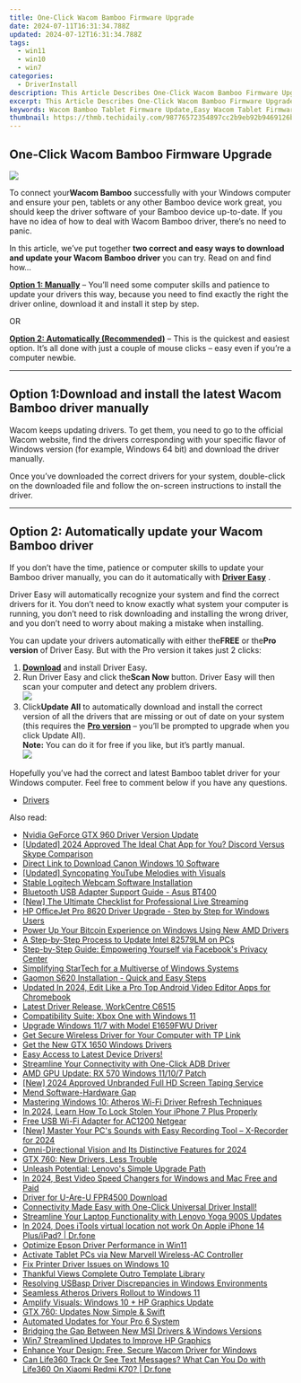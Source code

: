 ```yaml
---
title: One-Click Wacom Bamboo Firmware Upgrade
date: 2024-07-11T16:31:34.788Z
updated: 2024-07-12T16:31:34.788Z
tags:
  - win11
  - win10
  - win7
categories:
  - DriverInstall
description: This Article Describes One-Click Wacom Bamboo Firmware Upgrade
excerpt: This Article Describes One-Click Wacom Bamboo Firmware Upgrade
keywords: Wacom Bamboo Tablet Firmware Update,Easy Wacom Tablet Firmware Upgrade,Compatible Wacom Bamboo Firmware Update Guide,Firmware Upgrade Tutorial for Wacom Bamboo Tablets,Wacom Bamboo Firmware Installation on Linux Systems,Enhance Performance with Wacom Bamboo Firmware Upgrade,one click wacom bamboo firmware upgrade
thumbnail: https://thmb.techidaily.com/98776572354897cc2b9eb92b9469126b6b1576e9ed20c23d2405392dbcb37fbd.jpg
---
```


## One-Click Wacom Bamboo Firmware Upgrade

![](https://images.drivereasy.com/wp-content/uploads/2018/08/img_5b7a91d71679f.jpg)

 To connect your**Wacom Bamboo** successfully with your Windows computer and ensure your pen, tablets or any other Bamboo device work great, you should keep the driver software of your Bamboo device up-to-date. If you have no idea of how to deal with Wacom Bamboo driver, there’s no need to panic.

 In this article, we’ve put together **two correct and easy ways to download and update your Wacom Bamboo driver** you can try. Read on and find how…

[**Option 1: Manually**](#o1) – You’ll need some computer skills and patience to update your drivers this way, because you need to find exactly the right the driver online, download it and install it step by step.

OR

**[Option 2: Automatically (Recommended)](#o2)** – This is the quickest and easiest option. It’s all done with just a couple of mouse clicks – easy even if you’re a computer newbie.

---

## Option 1:Download and install the latest Wacom Bamboo driver manually

 Wacom keeps updating drivers. To get them, you need to go to the official Wacom website, find the drivers corresponding with your specific flavor of Windows version (for example, Windows 64 bit) and download the driver manually.

 Once you’ve downloaded the correct drivers for your system, double-click on the downloaded file and follow the on-screen instructions to install the driver.

---

## Option 2: Automatically update your Wacom Bamboo driver

 If you don’t have the time, patience or computer skills to update your Bamboo driver manually, you can do it automatically with **[Driver Easy](https://tools.techidaily.com/drivereasy/download/)**  .

 Driver Easy will automatically recognize your system and find the correct drivers for it. You don’t need to know exactly what system your computer is running, you don’t need to risk downloading and installing the wrong driver, and you don’t need to worry about making a mistake when installing.

 You can update your drivers automatically with either the**FREE** or the**Pro version** of Driver Easy. But with the Pro version it takes just 2 clicks:

1. **[Download](https://tools.techidaily.com/drivereasy/download/)**  and install Driver Easy.
2. Run Driver Easy and click the**Scan Now** button. Driver Easy will then scan your computer and detect any problem drivers.  
![](https://images.drivereasy.com/wp-content/uploads/2017/07/img_59798dde43f6e.jpg)
3. Click**Update All** to automatically download and install the correct version of all the drivers that are missing or out of date on your system (this requires the **[Pro version](https://tools.techidaily.com/drivereasy/download/)**  – you’ll be prompted to upgrade when you click Update All).  
**Note:** You can do it for free if you like, but it’s partly manual.  
**![](https://images.drivereasy.com/wp-content/uploads/2017/07/img_5979968c3e6f2.jpg)**

 Hopefully you’ve had the correct and latest Bamboo tablet driver for your Windows computer. Feel free to comment below if you have any questions.

* [Drivers](https://tools.techidaily.com/drivereasy/download/)

<ins class="adsbygoogle"
     style="display:block"
     data-ad-format="autorelaxed"
     data-ad-client="ca-pub-7571918770474297"
     data-ad-slot="1223367746"></ins>



<ins class="adsbygoogle"
     style="display:block"
     data-ad-client="ca-pub-7571918770474297"
     data-ad-slot="8358498916"
     data-ad-format="auto"
     data-full-width-responsive="true"></ins>



<span class="atpl-alsoreadstyle">Also read:</span>
<div><ul>
<li><a href="https://driver-install.techidaily.com/nvidia-geforce-gtx-960-driver-version-update/"><u>Nvidia GeForce GTX 960 Driver Version Update</u></a></li>
<li><a href="https://discord-videos.techidaily.com/updated-2024-approved-the-ideal-chat-app-for-you-discord-versus-skype-comparison/"><u>[Updated] 2024 Approved  The Ideal Chat App for You? Discord Versus Skype Comparison</u></a></li>
<li><a href="https://driver-install.techidaily.com/direct-link-to-download-canon-windows-10-software/"><u>Direct Link to Download Canon Windows 10 Software</u></a></li>
<li><a href="https://some-skills.techidaily.com/updated-syncopating-youtube-melodies-with-visuals/"><u>[Updated] Syncopating YouTube Melodies with Visuals</u></a></li>
<li><a href="https://driver-install.techidaily.com/stable-logitech-webcam-software-installation/"><u>Stable Logitech Webcam Software Installation</u></a></li>
<li><a href="https://driver-install.techidaily.com/bluetooth-usb-adapter-support-guide-asus-bt400/"><u>Bluetooth USB Adapter Support Guide - Asus BT400</u></a></li>
<li><a href="https://youtube-web.techidaily.com/he-ultimate-checklist-for-professional-live-streaming/"><u>[New] The Ultimate Checklist for Professional Live Streaming</u></a></li>
<li><a href="https://driver-install.techidaily.com/hp-officejet-pro-8620-driver-upgrade-step-by-step-for-windows-users/"><u>HP OfficeJet Pro 8620 Driver Upgrade - Step by Step for Windows Users</u></a></li>
<li><a href="https://driver-install.techidaily.com/power-up-your-bitcoin-experience-on-windows-using-new-amd-drivers/"><u>Power Up Your Bitcoin Experience on Windows Using New AMD Drivers</u></a></li>
<li><a href="https://driver-install.techidaily.com/a-step-by-step-process-to-update-intel-82579lm-on-pcs/"><u>A Step-by-Step Process to Update Intel 82579LM on PCs</u></a></li>
<li><a href="https://facebook.techidaily.com/step-by-step-guide-empowering-yourself-via-facebooks-privacy-center/"><u>Step-by-Step Guide: Empowering Yourself via Facebook's Privacy Center</u></a></li>
<li><a href="https://driver-install.techidaily.com/simplifying-startech-for-a-multiverse-of-windows-systems/"><u>Simplifying StarTech for a Multiverse of Windows Systems</u></a></li>
<li><a href="https://driver-install.techidaily.com/gaomon-s620-installation-quick-and-easy-steps/"><u>Gaomon S620 Installation - Quick and Easy Steps</u></a></li>
<li><a href="https://ai-video-tools.techidaily.com/updated-in-2024-edit-like-a-pro-top-android-video-editor-apps-for-chromebook/"><u>Updated In 2024, Edit Like a Pro Top Android Video Editor Apps for Chromebook</u></a></li>
<li><a href="https://driver-install.techidaily.com/latest-driver-release-workcentre-c6515/"><u>Latest Driver Release, WorkCentre C6515</u></a></li>
<li><a href="https://driver-install.techidaily.com/compatibility-suite-xbox-one-with-windows-11/"><u>Compatibility Suite: Xbox One with Windows 11</u></a></li>
<li><a href="https://driver-install.techidaily.com/upgrade-windows-117-with-model-e1659fwu-driver/"><u>Upgrade Windows 11/7 with Model E1659FWU Driver</u></a></li>
<li><a href="https://driver-install.techidaily.com/get-secure-wireless-driver-for-your-computer-with-tp-link/"><u>Get Secure Wireless Driver for Your Computer with TP Link</u></a></li>
<li><a href="https://driver-install.techidaily.com/get-the-new-gtx-1650-windows-drivers/"><u>Get the New GTX 1650 Windows Drivers</u></a></li>
<li><a href="https://driver-install.techidaily.com/1720062708634-easy-access-to-latest-device-drivers/"><u>Easy Access to Latest Device Drivers!</u></a></li>
<li><a href="https://driver-install.techidaily.com/streamline-your-connectivity-with-one-click-adb-driver/"><u>Streamline Your Connectivity with One-Click ADB Driver</u></a></li>
<li><a href="https://driver-install.techidaily.com/amd-gpu-update-rx-570-windows-11107-patch/"><u>AMD GPU Update: RX 570 Windows 11/10/7 Patch</u></a></li>
<li><a href="https://remote-screen-capture.techidaily.com/new-2024-approved-unbranded-full-hd-screen-taping-service/"><u>[New] 2024 Approved  Unbranded Full HD Screen Taping Service</u></a></li>
<li><a href="https://driver-install.techidaily.com/mend-software-hardware-gap/"><u>Mend Software-Hardware Gap</u></a></li>
<li><a href="https://driver-install.techidaily.com/mastering-windows-10-atheros-wi-fi-driver-refresh-techniques/"><u>Mastering Windows 10: Atheros Wi-Fi Driver Refresh Techniques</u></a></li>
<li><a href="https://ios-unlock.techidaily.com/in-2024-learn-how-to-lock-stolen-your-iphone-7-plus-properly-by-drfone-ios/"><u>In 2024, Learn How To Lock Stolen Your iPhone 7 Plus Properly</u></a></li>
<li><a href="https://driver-install.techidaily.com/free-usb-wi-fi-adapter-for-ac1200-netgear/"><u>Free USB Wi-Fi Adapter for AC1200 Netgear</u></a></li>
<li><a href="https://on-screen-recording.techidaily.com/new-master-your-pcs-sounds-with-easy-recording-tool-x-recorder-for-2024/"><u>[New] Master Your PC's Sounds with Easy Recording Tool – X-Recorder for 2024</u></a></li>
<li><a href="https://extra-guidance.techidaily.com/omni-directional-vision-and-its-distinctive-features-for-2024/"><u>Omni-Directional Vision and Its Distinctive Features for 2024</u></a></li>
<li><a href="https://driver-install.techidaily.com/gtx-760-new-drivers-less-trouble/"><u>GTX 760: New Drivers, Less Trouble</u></a></li>
<li><a href="https://driver-install.techidaily.com/unleash-potential-lenovos-simple-upgrade-path/"><u>Unleash Potential: Lenovo's Simple Upgrade Path</u></a></li>
<li><a href="https://video-ai-editor.techidaily.com/in-2024-best-video-speed-changers-for-windows-and-mac-free-and-paid/"><u>In 2024, Best Video Speed Changers for Windows and Mac Free and Paid</u></a></li>
<li><a href="https://driver-install.techidaily.com/driver-for-u-are-u-fpr4500-download/"><u>Driver for U-Are-U FPR4500 Download</u></a></li>
<li><a href="https://driver-install.techidaily.com/connectivity-made-easy-with-one-click-universal-driver-install/"><u>Connectivity Made Easy with One-Click Universal Driver Install!</u></a></li>
<li><a href="https://driver-install.techidaily.com/streamline-your-laptop-functionality-with-lenovo-yoga-900s-updates/"><u>Streamline Your Laptop Functionality with Lenovo Yoga 900S Updates</u></a></li>
<li><a href="https://iphone-location.techidaily.com/in-2024-does-itools-virtual-location-not-work-on-apple-iphone-14-plusipad-drfone-by-drfone-virtual-ios/"><u>In 2024, Does iTools virtual location not work On Apple iPhone 14 Plus/iPad? | Dr.fone</u></a></li>
<li><a href="https://driver-install.techidaily.com/optimize-epson-driver-performance-in-win11/"><u>Optimize Epson Driver Performance in Win11</u></a></li>
<li><a href="https://driver-install.techidaily.com/activate-tablet-pcs-via-new-marvell-wireless-ac-controller/"><u>Activate Tablet PCs via New Marvell Wireless-AC Controller</u></a></li>
<li><a href="https://driver-install.techidaily.com/fix-printer-driver-issues-on-windows-10/"><u>Fix Printer Driver Issues on Windows 10</u></a></li>
<li><a href="https://vp-tips.techidaily.com/thankful-views-complete-outro-template-library/"><u>Thankful Views  Complete Outro Template Library</u></a></li>
<li><a href="https://driver-install.techidaily.com/resolving-usbasp-driver-discrepancies-in-windows-environments/"><u>Resolving USBasp Driver Discrepancies in Windows Environments</u></a></li>
<li><a href="https://driver-install.techidaily.com/seamless-atheros-drivers-rollout-to-windows-11/"><u>Seamless Atheros Drivers Rollout to Windows 11</u></a></li>
<li><a href="https://driver-install.techidaily.com/amplify-visuals-windows-10-plus-hp-graphics-update/"><u>Amplify Visuals: Windows 10 + HP Graphics Update</u></a></li>
<li><a href="https://driver-install.techidaily.com/gtx-760-updates-now-simple-and-swift/"><u>GTX 760: Updates Now Simple & Swift</u></a></li>
<li><a href="https://driver-install.techidaily.com/automated-updates-for-your-pro-6-system/"><u>Automated Updates for Your Pro 6 System</u></a></li>
<li><a href="https://driver-install.techidaily.com/bridging-the-gap-between-new-msi-drivers-and-windows-versions/"><u>Bridging the Gap Between New MSI Drivers & Windows Versions</u></a></li>
<li><a href="https://driver-install.techidaily.com/win7-streamlined-updates-to-improve-hp-graphics/"><u>Win7 Streamlined Updates to Improve HP Graphics</u></a></li>
<li><a href="https://driver-install.techidaily.com/enhance-your-design-free-secure-wacom-driver-for-windows/"><u>Enhance Your Design: Free, Secure Wacom Driver for Windows</u></a></li>
<li><a href="https://fake-location.techidaily.com/can-life360-track-or-see-text-messages-what-can-you-do-with-life360-on-xiaomi-redmi-k70-drfone-by-drfone-virtual-android/"><u>Can Life360 Track Or See Text Messages? What Can You Do with Life360 On Xiaomi Redmi K70? | Dr.fone</u></a></li>
</ul></div>
